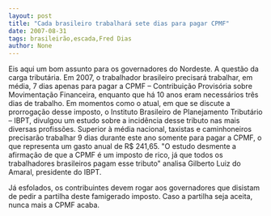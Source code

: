 ```yaml
---
layout: post
title: "Cada brasileiro trabalhará sete dias para pagar CPMF"
date: 2007-08-31
tags: brasileirão,escada,Fred Dias
author: None
---
```

Eis aqui um bom assunto para os governadores do Nordeste. A quest&atilde;o da carga tribut&aacute;ria.
Em 2007, o trabalhador brasileiro precisar&aacute; trabalhar, em m&eacute;dia, 7 dias apenas para pagar a CPMF &ndash; Contribui&ccedil;&atilde;o Provis&oacute;ria sobre Movimenta&ccedil;&atilde;o Financeira, enquanto que h&aacute; 10 anos eram necess&aacute;rios tr&ecirc;s dias de trabalho. 
Em momentos como o atual, em que se discute a prorroga&ccedil;&atilde;o desse imposto, o Instituto Brasileiro de Planejamento Tribut&aacute;rio &ndash; IBPT, divulgou um estudo sobre a incid&ecirc;ncia desse tributo nas mais diversas profiss&otilde;es. 
Superior &agrave; m&eacute;dia nacional, taxistas e caminhoneiros precisar&atilde;o trabalhar 9 dias durante este ano somente para pagar a CPMF, o que representa um gasto anual de R$ 241,65. &quot;O estudo desmente a afirma&ccedil;&atilde;o de que a CPMF &eacute; um imposto de rico, j&aacute; que todos os trabalhadores brasileiros pagam esse tributo&quot; analisa Gilberto Luiz do Amaral, presidente do IBPT. 

J&aacute; esfolados, os contribuintes devem rogar aos governadores que disistam de pedir a partilha deste famigerado imposto. Caso a partilha seja aceita, nunca mais a CPMF acaba.
 